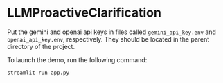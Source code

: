# LLMProactiveClarification

Put the gemini and openai api keys in files called `gemini_api_key.env` and `openai_api_key.env`, respectively.
They should be located in the parent directory of the project.

To launch the demo, run the following command:
```console
streamlit run app.py
```